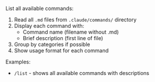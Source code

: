 List all available commands:

1. Read all `.md` files from `.claude/commands/` directory
2. Display each command with:
   - Command name (filename without .md)
   - Brief description (first line of file)
3. Group by categories if possible
4. Show usage format for each command

Examples:
- `/list` - shows all available commands with descriptions